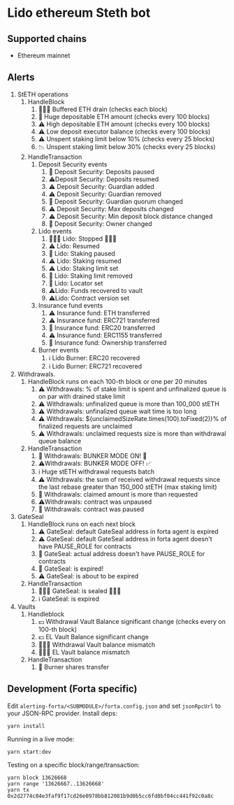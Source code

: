 # Lido ethereum Steth bot

## Supported chains

- Ethereum mainnet

## Alerts

1. StETH operations
   1. HandleBlock
      1. 🚨🚨🚨 Buffered ETH drain (checks each block)
      2. 🚨 Huge depositable ETH amount (checks every 100 blocks)
      3. ⚠️ High depositable ETH amount (checks every 100 blocks)
      4. ⚠️ Low deposit executor balance (checks every 100 blocks)
      5. ⚠️ Unspent staking limit below 10% (checks every 25 blocks)
      6. 📉 Unspent staking limit below 30% (checks every 25 blocks)
   2. HandleTransaction
      1. Deposit Security events
         1. 🚨 Deposit Security: Deposits paused
         2. ⚠️Deposit Security: Deposits resumed
         3. ⚠️ Deposit Security: Guardian added
         4. ⚠️ Deposit Security: Guardian removed
         5. 🚨 Deposit Security: Guardian quorum changed
         6. ⚠️ Deposit Security: Max deposits changed
         7. ⚠️ Deposit Security: Min deposit block distance changed
         8. 🚨 Deposit Security: Owner changed
      2. Lido events
         1. 🚨🚨🚨 Lido: Stopped 🚨🚨🚨
         2. ⚠️ Lido: Resumed
         3. 🚨 Lido: Staking paused
         4. ⚠️ Lido: Staking resumed
         5. ⚠️ Lido: Staking limit set
         6. 🚨 Lido: Staking limit removed
         7. 🚨 Lido: Locator set
         8. ⚠️Lido: Funds recovered to vault
         9. ⚠️Lido: Contract version set
      3. Insurance fund events
         1. ⚠️ Insurance fund: ETH transferred
         2. ⚠️ Insurance fund: ERC721 transferred
         3. 🚨 Insurance fund: ERC20 transferred
         4. ⚠️ Insurance fund: ERC1155 transferred
         5. 🚨 Insurance fund: Ownership transferred
      4. Burner events
         1. ℹ️ Lido Burner: ERC20 recovered
         2. ℹ️ Lido Burner: ERC721 recovered
2. Withdrawals.
   1. HandleBlock runs on each 100-th block or one per 20 minutes
      1. ⚠️ Withdrawals: <limitRate>% of stake limit is spent and unfinalized queue is on par with drained stake
         limit
      2. ⚠️ Withdrawals: unfinalized queue is more than 100_000 stETH
      3. ⚠️ Withdrawals: unfinalized queue wait time is too long
      4. ⚠️ Withdrawals: ${unclaimedSizeRate.times(100).toFixed(2)}% of finalized requests are unclaimed
      5. ⚠️ Withdrawals: unclaimed requests size is more than withdrawal queue balance
   2. HandleTransaction
      1. 🚨 Withdrawals: BUNKER MODE ON! 🚨
      2. ⚠️Withdrawals: BUNKER MODE OFF! ✅
      3. ℹ️ Huge stETH withdrawal requests batch
      4. ⚠️ Withdrawals: the sum of received withdrawal requests since the last rebase greater than 150_000 stETH (max staking limit)
      5. 🤔 Withdrawals: claimed amount is more than requested
      6. ⚠️Withdrawals: contract was unpaused
      7. 🚨 Withdrawals: contract was paused
3. GateSeal
   1. HandleBlock runs on each next block
      1. ⚠️ GateSeal: default GateSeal address in forta agent is expired
      2. ⚠️️ GateSeal: default GateSeal address in forta agent doesn't have PAUSE_ROLE for contracts
      3. 🚨 GateSeal: actual address doesn't have PAUSE_ROLE for contracts
      4. 🚨 GateSeal: is expired!
      5. ⚠️ GateSeal: is about to be expired
   2. HandleTransaction
      1. 🚨🚨🚨 GateSeal: is sealed 🚨🚨🚨
      2. ℹ️ GateSeal: is expired
4. Vaults
   1. Handleblock
      1. 💵 Withdrawal Vault Balance significant change (checks every on 100-th block)
      2. 💵 EL Vault Balance significant change
      3. 🚨🚨🚨 Withdrawal Vault balance mismatch
      4. 🚨🚨🚨 EL Vault balance mismatch
   2. HandleTransaction
      1. 🚨 Burner shares transfer

## Development (Forta specific)

Edit `alerting-forta/<SUBMODULE>/forta.config.json` and set `jsonRpcUrl` to your JSON-RPC provider. Install deps:

```
yarn install
```

Running in a live mode:

```
yarn start:dev
```

Testing on a specific block/range/transaction:

```
yarn block 13626668
yarn range '13626667..13626668'
yarn tx 0x2d2774c04e3faf9f17cd26e0978bb812081b9d0b5cc6fd8bf04cc441f92c0a8c
```
